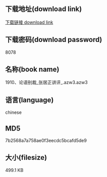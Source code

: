 ## 下载地址(download link)
[下载链接 download link](https://voluble-croquembouche-d321dc.netlify.app/?s=1910%E3%80%81%E8%AE%BA%E8%AF%AD%E5%88%AB%E8%A3%81_%E5%BC%A0%E5%B1%85%E6%AD%A3%E8%AE%B2%E8%AF%84_.azw3)

## 下载密码(download password)
8078

## 名称(book name)
1910、论语别裁_张居正讲评_.azw3.azw3

## 语言(language)
chinese

## MD5
7b2568a7a758ae0f3eecdc5bcafd5de9

## 大小(filesize)
499.1 KB
